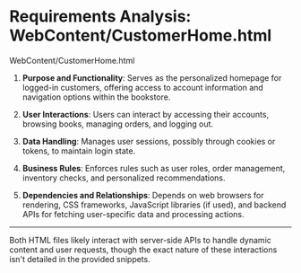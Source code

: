# Requirements Analysis: WebContent/CustomerHome.html

WebContent/CustomerHome.html
1. **Purpose and Functionality**: Serves as the personalized homepage for logged-in customers, offering access to account information and navigation options within the bookstore.

2. **User Interactions**: Users can interact by accessing their accounts, browsing books, managing orders, and logging out.

3. **Data Handling**: Manages user sessions, possibly through cookies or tokens, to maintain login state.

4. **Business Rules**: Enforces rules such as user roles, order management, inventory checks, and personalized recommendations.

5. **Dependencies and Relationships**: Depends on web browsers for rendering, CSS frameworks, JavaScript libraries (if used), and backend APIs for fetching user-specific data and processing actions.

---

Both HTML files likely interact with server-side APIs to handle dynamic content and user requests, though the exact nature of these interactions isn't detailed in the provided snippets.